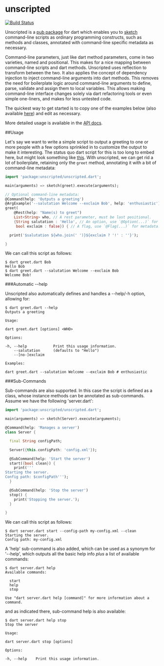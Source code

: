 unscripted
==========

[![Build Status](https://drone.io/github.com/seaneagan/unscripted/status.png)](https://drone.io/github.com/seaneagan/unscripted/latest)

Unscripted is a [pub package][pkg] for dart which enables you to
[sketch][sketch] command-line scripts as ordinary programming constructs, such 
as methods and classes, annotated with command-line specific metadata as 
necessary.

Command-line parameters, just like dart method parameters, come in two varieties,
named and positional.  This makes for a nice mapping between command-line scripts
and dart methods.  Unscripted uses reflection to transform between the two.
It also applies the concept of dependency injection to inject command-line
arguments into dart methods.  This removes the need for boilerplate logic
around command-line arguments to define, parse, validate and assign them to
local variables.  This allows making command-line interface changes solely
via dart refactoring tools or even simple one-liners, and makes for less untested
code.

The quickest way to get started is to copy one of the examples below
(also available [here][examples]) and edit as necessary.

More detailed usage is available in the [API docs][api_docs].

##Usage

Let's say we want to write a simple script to output a greeting to one or more
people with a few options sprinkled in to customize the output to make it
interesting.  The status quo dart script for this is too long to embed here,
but might look something like [this][old_greet].  With unscripted, we can get
rid a lot of boilerplate, retaining only the `greet` method, annotating it
with a bit of command-line metadata:

```dart
import 'package:unscripted/unscripted.dart';

main(arguments) => sketch(greet).execute(arguments);

// Optional command-line metadata:
@Command(help: 'Outputs a greeting')
@ArgExample('--salutation Welcome --exclaim Bob', help: 'enthusiastic')
greet(
    @Rest(help: "Name(s) to greet")
    List<String> who, // A rest parameter, must be last positional.
    {String salutation : 'Hello', // An option, use `@Option(...)` for metadata.
     bool exclaim : false}) { // A flag, use `@Flag(...)` for metadata.

  print('$salutation ${who.join(' ')}${exclaim ? '!' : ''}');

}
```

We can call this script as follows:

```shell
$ dart greet.dart Bob
Hello Bob
$ dart greet.dart --salutation Welcome --exclaim Bob
Welcome Bob!
```

###Automatic --help

Unscripted also automatically defines and handles a --help/-h option,
allowing for:

```shell
$ dart greet.dart --help
Outputs a greeting

Usage:

dart greet.dart [options] <WHO>

Options:

-h, --help            Print this usage information.
    --salutation      (defaults to "Hello")
    --[no-]exclaim

Examples:

dart greet.dart --salutation Welcome --exclaim Bob # enthusiastic
```

###Sub-Commands

Sub-commands are also supported.  In this case the script is defined as a
class, whose instance methods can be annotated as sub-commands.  Assume we have
the following 'server.dart':

```dart
import 'package:unscripted/unscripted.dart';

main(arguments) => sketch(Server).execute(arguments);

@Command(help: 'Manages a server')
class Server {

  final String configPath;

  Server({this.configPath: 'config.xml'});

  @SubCommand(help: 'Start the server')
  start({bool clean}) {
    print('''
Starting the server.
Config path: $configPath''');
  }

  @SubCommand(help: 'Stop the server')
  stop() {
    print('Stopping the server.');
  }

}
```

We can call this script as follows:

```shell
$ dart server.dart start --config-path my-config.xml --clean
Starting the server.
Config path: my-config.xml
```

A 'help' sub-command is also added, which can be used as a synonym for '--help',
which outputs all the basic help info *plus* a list of available commands:

```shell
$ dart server.dart help
Available commands:

  start
  help
  stop

Use "dart server.dart help [command]" for more information about a command.
```

and as indicated there, sub-command help is also available:

```shell
$ dart server.dart help stop
Stop the server

Usage:

dart server.dart stop [options]

Options:

-h, --help    Print this usage information.
```

[pkg]: http://pub.dartlang.org/packages/unscripted
[api_docs]: https://seaneagan.github.com/unscripted/unscripted.html
[sketch]: https://seaneagan.github.com/unscripted/unscripted.html#sketch
[examples]: https://github.com/seaneagan/unscripted/tree/master/example
[old_greet]: https://github.com/seaneagan/unscripted/tree/master/example/old_greet.dart
